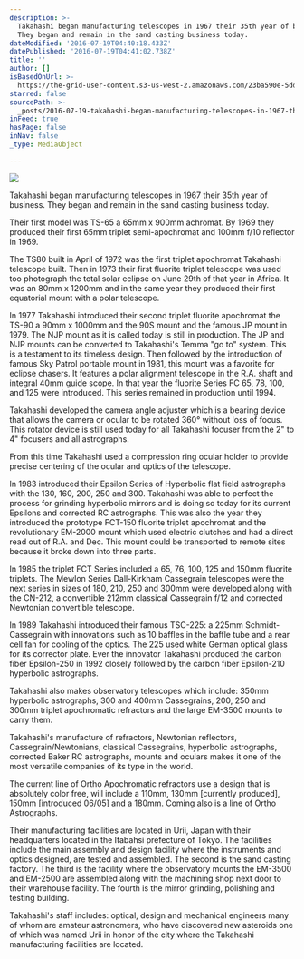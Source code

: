 ```yaml
---
description: >-
  Takahashi began manufacturing telescopes in 1967 their 35th year of business.
  They began and remain in the sand casting business today.
dateModified: '2016-07-19T04:40:18.433Z'
datePublished: '2016-07-19T04:41:02.738Z'
title: ''
author: []
isBasedOnUrl: >-
  https://the-grid-user-content.s3-us-west-2.amazonaws.com/23ba590e-5ddf-4b6c-8cb1-98008da35830.jpg
starred: false
sourcePath: >-
  _posts/2016-07-19-takahashi-began-manufacturing-telescopes-in-1967-their-35th.md
inFeed: true
hasPage: false
inNav: false
_type: MediaObject

---
```

![](https://the-grid-user-content.s3-us-west-2.amazonaws.com/23ba590e-5ddf-4b6c-8cb1-98008da35830.jpg)

Takahashi began manufacturing telescopes in 1967 their 35th year of business. They began and remain in the sand casting business today.

Their first model was TS-65 a 65mm x 900mm achromat. By 1969 they produced their first 65mm triplet semi-apochromat and 100mm f/10 reflector in 1969\.

The TS80 built in April of 1972 was the first triplet apochromat Takahashi telescope built. Then in 1973 their first fluorite triplet telescope was used too photograph the total solar eclipse on June 29th of that year in Africa. It was an 80mm x 1200mm and in the same year they produced their first equatorial mount with a polar telescope.

In 1977 Takahashi introduced their second triplet fluorite apochromat the TS-90 a 90mm x 1000mm and the 90S mount and the famous JP mount in 1979\. The NJP mount as it is called today is still in production. The JP and NJP mounts can be converted to Takahashi's Temma "go to" system. This is a testament to its timeless design. Then followed by the introduction of famous Sky Patrol portable mount in 1981, this mount was a favorite for eclipse chasers. It features a polar alignment telescope in the R.A. shaft and integral 40mm guide scope. In that year the fluorite Series FC 65, 78, 100, and 125 were introduced. This series remained in production until 1994\.

Takahashi developed the camera angle adjuster which is a bearing device that allows the camera or ocular to be rotated 360° without loss of focus. This rotator device is still used today for all Takahashi focuser from the 2" to 4" focusers and all astrographs.

From this time Takahashi used a compression ring ocular holder to provide precise centering of the ocular and optics of the telescope.

In 1983 introduced their Epsilon Series of Hyperbolic flat field astrographs with the 130, 160, 200, 250 and 300\. Takahashi was able to perfect the process for grinding hyperbolic mirrors and is doing so today for its current Epsilons and corrected RC astrographs. This was also the year they introduced the prototype FCT-150 fluorite triplet apochromat and the revolutionary EM-2000 mount which used electric clutches and had a direct read out of R.A. and Dec. This mount could be transported to remote sites because it broke down into three parts.

In 1985 the triplet FCT Series included a 65, 76, 100, 125 and 150mm fluorite triplets. The Mewlon Series Dall-Kirkham Cassegrain telescopes were the next series in sizes of 180, 210, 250 and 300mm were developed along with the CN-212, a convertible 212mm classical Cassegrain f/12 and corrected Newtonian convertible telescope.

In 1989 Takahashi introduced their famous TSC-225: a 225mm Schmidt-Cassegrain with innovations such as 10 baffles in the baffle tube and a rear cell fan for cooling of the optics. The 225 used white German optical glass for its corrector plate. Ever the innovator Takahashi produced the carbon fiber Epsilon-250 in 1992 closely followed by the carbon fiber Epsilon-210 hyperbolic astrographs.

Takahashi also makes observatory telescopes which include: 350mm hyperbolic astrographs, 300 and 400mm Cassegrains, 200, 250 and 300mm triplet apochromatic refractors and the large EM-3500 mounts to carry them.

Takahashi's manufacture of refractors, Newtonian reflectors, Cassegrain/Newtonians, classical Cassegrains, hyperbolic astrographs, corrected Baker RC astrographs, mounts and oculars makes it one of the most versatile companies of its type in the world.

The current line of Ortho Apochromatic refractors use a design that is absolutely color free, will include a 110mm, 130mm \[currently produced\], 150mm \[introduced 06/05\] and a 180mm. Coming also is a line of Ortho Astrographs.

Their manufacturing facilities are located in Urii, Japan with their headquarters located in the Itabahsi prefecture of Tokyo. The facilities include the main assembly and design facility where the instruments and optics designed, are tested and assembled. The second is the sand casting factory. The third is the facility where the observatory mounts the EM-3500 and EM-2500 are assembled along with the machining shop next door to their warehouse facility. The fourth is the mirror grinding, polishing and testing building.

Takahashi's staff includes: optical, design and mechanical engineers many of whom are amateur astronomers, who have discovered new asteroids one of which was named Urii in honor of the city where the Takahashi manufacturing facilities are located.